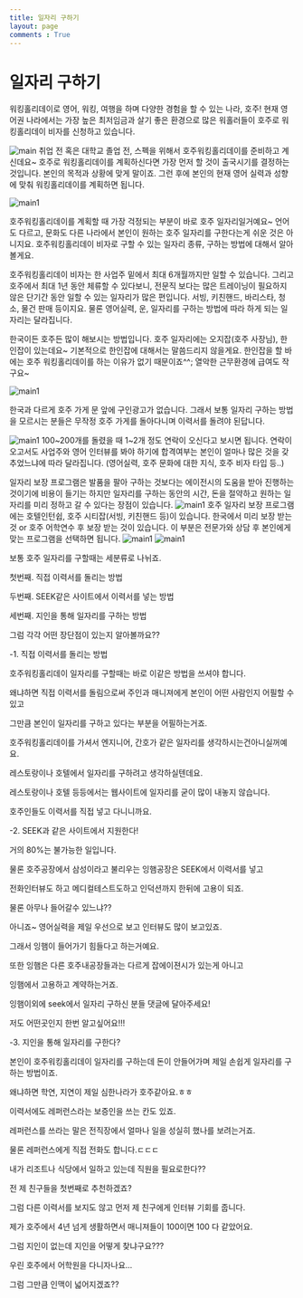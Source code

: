 ```yaml
---
title: 일자리 구하기
layout: page
comments : True
---
```


# 일자리 구하기




워킹홀리데이로 영어, 워킹, 여행을 하며
다양한 경험을 할 수 있는 나라, 호주!
현재 영어권 나라에서는 가장 높은 최저임금과 살기 좋은 환경으로
많은 워홀러들이 호주로 워킹홀리데이 비자를 신청하고 있습니다.

![main](http://postfiles5.naver.net/20150425_196/shareeng_1429957202219K8B6F_JPEG/_MG_7176.JPG?type=w2)
취업 전 혹은 대학교 졸업 전, 스펙을 위해서 호주워킹홀리데이를 준비하고 계신데요~
호주로 워킹홀리데이를 계획하신다면 가장 먼저 할 것이
출국시기를 결정하는 것입니다. 본인의 목적과 상황에 맞게 말이죠.
그런 후에 본인의 현재 영어 실력과 성향에 맞춰 워킹홀리데이를 계획하면 됩니다.



![main1](http://postfiles7.naver.net/20150425_134/shareeng_1429957488239xGcqC_JPEG/2.jpg?type=w2)


호주워킹홀리데이를 계획할 때 가장 걱정되는 부분이
바로 호주 일자리일거예요~ 언어도 다르고, 문화도 다른 나라에서
본인이 원하는 호주 일자리를 구한다는게 쉬운 것은 아니지요.
호주워킹홀리데이 비자로 구할 수 있는 일자리 종류, 구하는 방법에 대해서 알아볼게요.




호주워킹홀리데이 비자는 한 사업주 밑에서 최대 6개월까지만 일할 수 있습니다.
그리고 호주에서 최대 1년 동안 체류할 수 있다보니, 전문직 보다는 많은 트레이닝이 필요하지 않은
단기간 동안 일할 수 있는 일자리가 많은 편입니다. 서빙, 키친핸드, 바리스타, 청소, 물건 판매 등이지요.
물론 영어실력, 운, 일자리를 구하는 방법에 따라 하게 되는 일자리는 달라집니다.





한국이든 호주든 많이 해보시는 방법입니다.
호주 일자리에는 오지잡(호주 사장님), 한인잡이 있는데요~
기본적으로 한인잡에 대해서는 말씀드리지 않을게요. 한인잡을 할 바에는
호주 워킹홀리데이를 하는 이유가 없기 때문이죠^^; 열악한 근무환경에 급여도 작구요~

![main1](http://postfiles7.naver.net/20150425_134/shareeng_1429957488239xGcqC_JPEG/2.jpg?type=w2)

한국과 다르게 호주 가게 문 앞에 구인광고가 없습니다.
그래서 보통 일자리 구하는 방법을 모르시는 분들은 무작정
호주 가게를 돌아다니며 이력서를 돌려야 된답니다.



![main1](http://postfiles11.naver.net/20150425_10/shareeng_1429957645438y3UTk_JPEG/3.jpg?type=w2)
100~200개를 돌렸을 때 1~2개 정도 연락이 오신다고 보시면 됩니다.
연락이 오고서도 사업주와 영어 인터뷰를 봐야 하기에
합격여부는 본인이 얼마나 많은 것을 갖추었느냐에 따라 달라집니다.
(영어실력, 호주 문화에 대한 지식, 호주 비자 타입 등..)






일자리 보장 프로그램은 발품을 팔아 구하는 것보다는
에이전시의 도움을 받아 진행하는 것이기에 비용이 들기는 하지만
일자리를 구하는 동안의 시간, 돈을 절약하고 원하는 일자리를 미리 정하고
갈 수 있다는 장점이 있습니다.
![main1](http://postfiles12.naver.net/20150425_299/shareeng_1429958015004EUnsU_JPEG/4.jpg?type=w2)
호주 일자리 보장 프로그램에는 호텔인턴쉽, 호주 시티잡(서빙, 키친핸드 등)이
있습니다. 한국에서 미리 보장 받는 것 or 호주 어학연수 후 보장 받는 것이 있습니다.
이 부분은 전문가와 상담 후 본인에게 맞는 프로그램을 선택하면 됩니다.
![main1](http://c2down.cyworld.co.kr/download?fid=642229009e953a64ec122900db862d8d&name=1.jpg)
![main1](http://c2down.cyworld.co.kr/download?fid=642229009e953a64d3252900db86618d&name=2.jpg)



보통 호주 일자리를 구할때는 세분류로 나뉘죠.

첫번째. 직접 이력서를 돌리는 방법

두번째. SEEK같은 사이트에서 이력서를 넣는 방법

세번째. 지인을 통해 일자리를 구하는 방법

그럼 각각 어떤 장단점이 있는지 알아볼까요??




-1. 직접 이력서를 돌리는 방법




호주워킹홀리데이 일자리를 구할때는 바로 이같은 방법을 쓰셔야 합니다. 

왜냐하면 직접 이력서를 돌림으로써 주인과 매니져에게 본인이 어떤 사람인지 어필할 수 있고

그만큼 본인이 일자리를 구하고 있다는 부분을 어필하는거죠. 

호주워킹홀리데이를 가셔서 엔지니어, 간호가 같은 일자리를 생각하시는건아니실꺼예요.

레스토랑이나 호텔에서 일자리를 구하려고 생각하실텐데요. 

레스토랑이나 호텔 등등에서는 웹사이트에 일자리를 굳이 많이 내놓지 않습니다.

호주인들도 이력서를 직접 넣고 다니니까요. 


-2. SEEK과 같은 사이트에서 지원한다!




거의 80%는 불가능한 일입니다. 

물론 호주공장에서 삼성이라고 불리우는 잉햄공장은 SEEK에서 이력서를 넣고 

전화인터뷰도 하고 메디컬테스트도하고 인덕션까지 한뒤에 고용이 되죠.

물론 아무나 들어갈수 있느냐??

아니죠~ 영어실력을 제일 우선으로 보고 인터뷰도 많이 보고있죠.

그래서 잉햄이 들어가기 힘들다고 하는거예요.

또한 잉햄은 다른 호주내공장들과는 다르게 잡에이젼시가 있는게 아니고

잉햄에서 고용하고 계약하는거죠.

잉햄이외에 seek에서 일자리 구하신 분들 댓글에 달아주세요!

저도 어떤곳인지 한번 알고싶어요!!!

-3. 지인을 통해 일자리를 구한다?




본인이 호주워킹홀리데이 일자리를 구하는데 돈이 안들어가며 제일 손쉽게 일자리를 구하는 방법이죠.

왜냐하면 학연, 지연이 제일 심한나라가 호주같아요.ㅎㅎ

이력서에도 레퍼런스라는 보증인을 쓰는 칸도 있죠.

레퍼런스를 쓰라는 말은 전직장에서 얼마나 일을 성실히 했나를 보려는거죠.

물론 레퍼런스에게 직접 전화도 합니다.ㄷㄷㄷ

내가 리조트나 식당에서 일하고 있는데 직원을 필요로한다??

전 제 친구들을 첫번째로 추천하겠죠?

그럼 다른 이력서를 보지도 않고 먼저 제 친구에게 인터뷰 기회를 줍니다.

제가 호주에서 4년 넘게 생활하면서 매니져들이 100이면 100 다 같았어요.

그럼 지인이 없는데 지인을 어떻게 찾냐구요???

우린 호주에서 어학원을 다니자나요...

그럼 그만큼 인맥이 넓어지겠죠??




